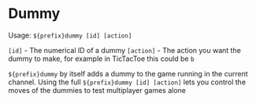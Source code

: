 # Dummy

Usage: `${prefix}dummy [id] [action]`

`[id]` - The numerical ID of a dummy
`[action]` - The action you want the dummy to make, for example in TicTacToe this could be `b`


`${prefix}dummy` by itself adds a dummy to the game running in the current channel. Using the full `${prefix}dummy [id] [action]` lets you control the moves of the dummies to test multiplayer games alone

